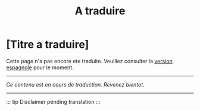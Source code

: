 ﻿---
title: [A traduire]
---

<!-- TODO: translation missing - French version -->

# [Titre a traduire]

Cette page n'a pas encore ete traduite. Veuillez consulter la [version espagnole](/es/mitos-relaciones) pour le moment.

---

*Ce contenu est en cours de traduction. Revenez bientot.*

---

::: tip
Disclaimer pending translation
:::
